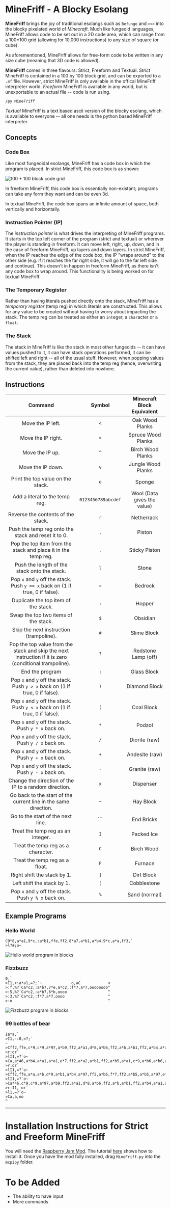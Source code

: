 # MineFriff - A Blocky Esolang
**MineFriff** brings the joy of traditional esolangs such as `Befunge` and `><>` into the blocky pixelated world of _Minecraft_.  Much like fungeoid languages, MineFriff allows code to be set out in a 2D code area, which can range from a 100*100 grid (allowing for 10,000 instructions) to any size of square (or cube).

As aforementioned, MineFriff allows for free-form code to be written in any size cube (meaning that 3D code is allowed).

**MineFriff** comes in three flavours: Strict, Freeform and Textual. _Strict_ MineFriff is contained in a 100 by 100 block grid, and can be exported to a `.mf` file. However, strict MineFriff is only avaliable in the offical MineFriff interpreter world. _Freeform_ MineFriff is avaliable in any world, but is unexportable to an actual file -- code is run using.
```
/py MineFriff
```

_Textual_ MineFriff is a text based ascii version of the blocky esolang, which is avaliable to everyone -- all one needs is the python based MineFriff interpreter.

## Concepts
### Code Box
Like most fungeoidal esolangs, MineFriff has a code box in which the program is placed. In strict MineFriff, this code box is as shown:

![100 * 100 block code grid](https://lh3.googleusercontent.com/tXp9f3xuB_S83ek8RkoznTq1_sIqf2aH-zNH4aiBXxvzJwT58d5r2HStrCprvPhJMj6L9YkVaiSR2khAZeB4an2oDgveBt7zIcBypbxul1-xyhlx2QN4D0tnh3mYctoc64-GU93R6FXWgysyoixHkw6yq1dqAaIZT0bT8EKU_pZSKE-wIzniB_ofbzc-w6vssv4MiiWgcGcaq80jh8DdNK7fRQnOps5OFpOxuKJKJEZkyA1SzEKKPu-xTy9CwDq-AQuob3M0xGWNZEpJdoE4f2VhYqAcSUOCcX8X_TxggFFb-wvrk5F9cnowz2zAbikDHguvf3MfKuEj7xbIOrhQGXJI64NcywYPNv7AWWDnQFdVzjQEM9Z8-CKKBMXabvxN4lIamdjiYM8ssFpVF9KVEGQ0k7DZeNrEGHz1eeWprsDJOqxbDC8duDvqkFCwGuTqzGKxf3e8Ycevm6qFG3VPHEnSuwbF7UZbYe220jT5FrhzbP4ahnmPpvuy7mODhtM6RRpWJqqjq4GMScCV4n3hd_2h1HxHIAj_s4nRfrCnnGgKji8ZThxs959EOBHseMlenT3MDAnzzH31MO_DzPWCsxH7BYDRZJ46hAMlWExQHvNHBmSqpYWPnZcLEEdsIjs=w1186-h741-no)

In freeform MineFriff, this code box is essentially non-existant; programs can take any form they want and can be even 3d.

In textual MineFriff, the code box spans an infinite amount of space, both vertically and horizontally.

### Instruction Pointer (IP)
The _instruction pointer_ is what drives the interpreting of MineFriff programs. It starts in the top left corner of the program (strict and textual) or wherever the player is standing in freeform. It can move left, right, up, down, and in the case of freeform MineFriff, up layers and down layers. In strict MineFriff, when the IP reaches the edge of the code box, the IP "wraps around" to the other side (e.g. if it reaches the far right side, it will go to the far left side and continue). This doesn't in happen in freeform MineFriff, as there isn't any code box to wrap around. This functionality is being worked on for textual MineFriff.

### The Temporary Register
Rather than having literals pushed directly onto the stack, MineFriff has a _temporary register_ (temp reg) in which literals are constructed. This allows for any value to be created without having to worry about impacting the stack. The temp reg can be treated as either an `int`eger, a `char`acter or a `float`.

### The Stack
The stack in MineFriff is like the stack in most other fungeoids -- it can have values pushed to it, it can have stack operations performed, it can be shifted left and right -- all of the usual stuff. However, when popping values from the stack, they are placed back into the temp reg (hence, overwriting the current value), rather than deleted into nowhere.

## Instructions
|                                                 Command                                                |       Symbol       |  Minecraft Block Equivalent |
|:------------------------------------------------------------------------------------------------------:|:------------------:|:---------------------------:|
| Move the IP left.                                                                                      |         `<`        | Oak Wood Planks             |
| Move the IP right.                                                                                     |         `>`        | Spruce Wood Planks          |
| Move the IP up.                                                                                        |         `^`        | Birch Wood Planks           |
| Move the IP down.                                                                                      |         `v`        | Jungle Wood Planks          |
| Print the top value on the stack.                                                                      |         `o`        | Sponge                      |
| Add a literal to the temp reg.                                                                         | `0123456789abcdef` | Wool (Data gives the value) |
| Reverse the contents of the stack.                                                                     |         `r`        | Netherrack                  |
| Push the temp reg onto the stack and reset it to 0.                                                    |         `,`        | Piston                      |
| Pop the top item from the stack and place it in the temp reg.                                          |         `.`        | Sticky Piston               |
| Push the length of the stack onto the stack.                                                           |         `l`        | Stone                       |
| Pop `x` and `y` off the stack. Push `y == x` back on (1 if true, 0 if false).                          |         `=`        | Bedrock                     |
| Duplicate the top item of the stack.                                                                   |         `:`        | Hopper                      |
| Swap the top two items of the stack.                                                                   |         `$`        | Obsidian                    |
| Skip the next instruction (trampoline).                                                                |         `#`        | Slime Block                 |
| Pop the top value from the stack and skip the next instruction if it is zero (conditional trampoline). |         `?`        | Redstone Lamp (off)         |
| End the program                                                                                        |         `;`        | Glass Block                 |
| Pop `x` and `y` off the stack. Push `y > x` back on (1 if true, 0 if false).                           |         `)`        | Diamond Block               |
| Pop `x` and `y` off the stack. Push `y < x` back on (1 if true, 0 if false).                           |         `(`        | Coal Block                  |
| Pop `x` and `y` off the stack. Push `y * x` back on.                                                   |         `*`        | Podzol                      |
| Pop `x` and `y` off the stack. Push `y / x` back on.                                                   |         `/`        | Diorite (raw)               |
| Pop `x` and `y` off the stack. Push `y + x` back on.                                                   |         `+`        | Andesite (raw)              |
| Pop `x` and `y` off the stack. Push `y - x` back on.                                                   |         `-`        | Granite (raw)               |
| Change the direction of the IP to a random direction.                                                  |         `x`        | Dispenser                   |
| Go back to the start of the current line in the same direction.                                        |         `~`        | Hay Block                   |
| Go to the start of the next line.                                                                      |         `\``        | End Bricks                  |
| Treat the temp reg as an integer.                                                                      |         `I`        | Packed Ice                  |
| Treat the temp reg as a character.                                                                     |         `C`        | Birch Wood                  |
| Treat the temp reg as a float.                                                                         |         `F`        | Furnace                     |
| Right shift the stack by 1.                                                                            |         `]`        | Dirt Block                  |
| Left shift the stack by 1.                                                                             |         `[`        | Cobblestone                 |
| Pop `x` and `y` off the stack. Push `y % x` back on.                                                   |         `%`        | Sand (normal)               |


## Example Programs
### Hello World
	C9*8,a*a1,9*c,:a*b1,ffe,ff2,8*a7,a*b1,a*b4,9*c,a*a,ff3,`
	>l?#;o~

![Hello world program in blocks](https://lh3.googleusercontent.com/0OLHfIK0dkMC0Wma5OhB6bTlxaDrmv1FlluEyqnh2wdCJjQK3fJ5ATUycUuixtIAODqi9Ix7P3bJ0FHE2bSJ0xln_1-fy-Fvz4pzGvxnthpH2XfQgKUdewKpCZGjF_JT0Gbz0yG0ypwYBfQRp08VQNb_JKbJRDGjz9Clpbgnk7WjdrsMnEHJAPeAjmoEtIc9k8qAOBm93xpldcUZxUTmBtpYDvvw0zsP0MKUdYLjoPE4DSDFe1RqqtDRt-H7ftrrUOoikdKVTZ7qnBzMFdjhIN9BdKsNJm9yDW7ZZlYhc9KvTaQWvWq_xZJ4ddr56kfwvkWWuAOGmbxsrC5ZfM0xDlMlkZiydVBLEtO8mJNi7QFb4fTkrMDKxbBqUWuCjKJMouHQp1LIPxaJ7WmRKJ693EfDBGfIuB6IHi6bO6lLx6K8JnykUR4hDSft56erMJnh5sObvy5s3-Gxn2QJ7FyDbk6wmCVqy-ZnL_ZwBsQ5hMdBxuU6Hlbzp8CfPVT6wF3cGFruHeDA3xd6DOvUsjzKEutpcKeNztBY-5YoYv3tomol8X0bEQ8fo21LGKLRUBf2iukj_IFpO0YXdkp6cb-jAI4c_-otIaHXz1Cyxyabe44Je7gppZxpiVTLBpUsWyk=w1264-h790-no)
### Fizzbuzz
	0,`
	>I1,+:a*a1,=?;`~             o,aC            <  
	>:f,%?`Ca*c2,:a*b7,7*e,a*c2,:f*7,a*7,oooooooo^
	>:5,%?`Ca*c2,:a*b7,6*b,oooo                  ^
	>:3,%?`Ca*c2,:f*7,a*7,oooo                   ^
	>:o                                          ^ 

![Fizzbuzz program in blocks](https://lh3.googleusercontent.com/9fY3GEMsNFk3bnzmMUUKA0wIxVUsah7l7vnHtszAcLgH7lI6nxrQ5EL9Z51NhViDt-_abKjW4rbZ5ayYw74tDQy2lLG8Ba9n56khZdZOBnkL55Lx7dxytT1C3WpR8yOR9wzIA3bg4OcclQDFdJ1HOQXM89qZeJb65HQpbn5ifWejxhinyCIFaO3xG_Ywnh4Ux0_U8xbSlSiU1ZsseN1xNfoDRnrCGEsKbeKZcd5Uvs37Mk9t7QhuL1ky-gIWdb5tRZZXJJ57-P0XaXH6kj64sgS8ev0cY6Uo3N9m1Dn_TZUhDOgL__DBCIsN5rEqCTXlrvXSEK6eQ7B-P6jFKp_Wc0uUqdw-tZAOpBpMkSDZiGtSXyQ289wwVnNVTsQumohPRwPm596R94-EMCigjN-bjP3nk_NjiRB6eRw8wkmw3OhgJVHlKgp_H0ssa0uV2Zy6R0y4CbeueEqNMK0DDiHXlNDb2_OIWW2lip0QtxKkWHn1ahLZq16-SkJo27oagPIh_lqubt-V3wLfKnl-C8NJrV4tt0ZxioxdxENCcf4uo03PWzIZiC5ezHH3VXbrApO8HdD6OAs31PAie7eyMUoK73mnYldz_WqooOHAYjVBbslfSIktq3GVJagOqtXAr8A=w1264-h790-no)

### 99 bottles of bear
    Ia*a,`
    >I1,-:0,=?;`                                                                                                                                   ~
    >Cff2,ffe,c*9,c*9,a*97,a*b9,ff2,a*a1,d*8,a*b6,ff2,a*b,a*b1,ff2,a*b4,a*a1,a*a1,e*7,ff2,a*a2,a*b1,ff2,a*b5,a*a1,c*9,a*b6,a*b6,a*b1,e*7,ff2,`
    >r:or`
    >lI1,=?`o~
    >Ca,a*46,a*b4,a*a1,a*a1,e*7,ff2,a*a2,a*b1,ff2,a*b5,a*a1,c*9,a*b6,a*b6,a*b1,e*7,ff2,`
    >r:or`
    >lI1,=?`o~
    >Cff2,ffe,a*a,a*b,d*9,a*b1,a*b4,a*97,ff2,a*b6,f*7,ff2,a*b5,a*b5,a*97,e*8,ff2,ffe,a*b,a*b9,a*b1,a*a,ff2,a*a1,a*b,a*b1,ff2,a*a1,a*a7,a*97,c*7,`
    >lI1,=?`o~
    >Ca*46,c*9,c*9,a*97,a*b9,ff2,a*a1,d*8,a*b6,ff2,a*b,a*b1,ff2,a*b4,a*a1,a*a1,e*7,ff2,a*a2,a*b1,ff2,a*b5,a*a1,c*9,a*b6,a*b6,a*b1,e*7,ff2,`
    >r:I1,-or`
    >l1,=?`o~                                                                                                                                  
    >Ca,a,oo                                                                                                                                       ^
--------------
# Installation Instructions for Strict and Freeform MineFriff
You will need the [Raspberry Jam Mod](https://github.com/arpruss/raspberryjammod). The tutorial [here](https://www.instructables.com/id/Python-coding-for-Minecraft/) shows how to install it. Once you have the mod fully installed, drag `MineFriff.py` into the `mcpipy` folder.

# To be Added
- The ability to have input
- More commands
